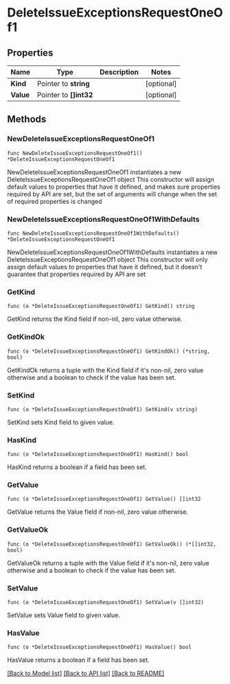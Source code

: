 # DeleteIssueExceptionsRequestOneOf1

## Properties

Name | Type | Description | Notes
------------ | ------------- | ------------- | -------------
**Kind** | Pointer to **string** |  | [optional] 
**Value** | Pointer to **[]int32** |  | [optional] 

## Methods

### NewDeleteIssueExceptionsRequestOneOf1

`func NewDeleteIssueExceptionsRequestOneOf1() *DeleteIssueExceptionsRequestOneOf1`

NewDeleteIssueExceptionsRequestOneOf1 instantiates a new DeleteIssueExceptionsRequestOneOf1 object
This constructor will assign default values to properties that have it defined,
and makes sure properties required by API are set, but the set of arguments
will change when the set of required properties is changed

### NewDeleteIssueExceptionsRequestOneOf1WithDefaults

`func NewDeleteIssueExceptionsRequestOneOf1WithDefaults() *DeleteIssueExceptionsRequestOneOf1`

NewDeleteIssueExceptionsRequestOneOf1WithDefaults instantiates a new DeleteIssueExceptionsRequestOneOf1 object
This constructor will only assign default values to properties that have it defined,
but it doesn't guarantee that properties required by API are set

### GetKind

`func (o *DeleteIssueExceptionsRequestOneOf1) GetKind() string`

GetKind returns the Kind field if non-nil, zero value otherwise.

### GetKindOk

`func (o *DeleteIssueExceptionsRequestOneOf1) GetKindOk() (*string, bool)`

GetKindOk returns a tuple with the Kind field if it's non-nil, zero value otherwise
and a boolean to check if the value has been set.

### SetKind

`func (o *DeleteIssueExceptionsRequestOneOf1) SetKind(v string)`

SetKind sets Kind field to given value.

### HasKind

`func (o *DeleteIssueExceptionsRequestOneOf1) HasKind() bool`

HasKind returns a boolean if a field has been set.

### GetValue

`func (o *DeleteIssueExceptionsRequestOneOf1) GetValue() []int32`

GetValue returns the Value field if non-nil, zero value otherwise.

### GetValueOk

`func (o *DeleteIssueExceptionsRequestOneOf1) GetValueOk() (*[]int32, bool)`

GetValueOk returns a tuple with the Value field if it's non-nil, zero value otherwise
and a boolean to check if the value has been set.

### SetValue

`func (o *DeleteIssueExceptionsRequestOneOf1) SetValue(v []int32)`

SetValue sets Value field to given value.

### HasValue

`func (o *DeleteIssueExceptionsRequestOneOf1) HasValue() bool`

HasValue returns a boolean if a field has been set.


[[Back to Model list]](../README.md#documentation-for-models) [[Back to API list]](../README.md#documentation-for-api-endpoints) [[Back to README]](../README.md)


